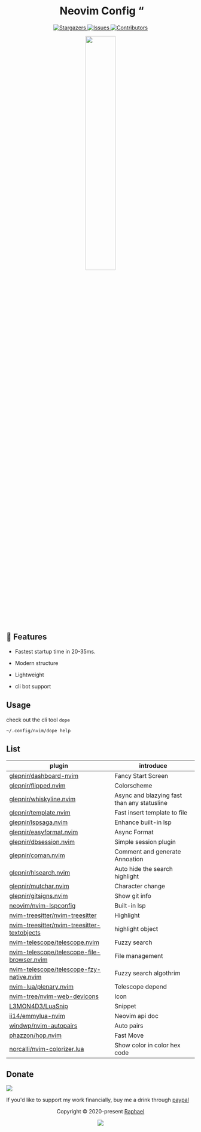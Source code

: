 <h1 align="center">
  <img
    src="https://raw.githubusercontent.com/catppuccin/catppuccin/main/assets/misc/transparent.png"
    height="30"
    width="0px"
  />
  Neovim Config
  <img
    src="https://raw.githubusercontent.com/catppuccin/catppuccin/main/assets/misc/transparent.png"
    height="30"
    width="0px"
  />“
</h1>

<p align="center">
  <a href="https://github.com/glepnir/nvim/stargazers">
    <img
      alt="Stargazers"
      src="https://img.shields.io/github/stars/glepnir/nvim?style=for-the-badge&logo=starship&color=c678dd&logoColor=d9e0ee&labelColor=282a36"
    />
  </a>
  <a href="https://github.com/glepnir/nvim/issues">
    <img
      alt="Issues"
      src="https://img.shields.io/github/issues/glepnir/nvim?style=for-the-badge&logo=gitbook&color=f0c062&logoColor=d9e0ee&labelColor=282a36"
    />
  </a>
  <a href="https://github.com/glepnir/nvim/contributors">
    <img
      alt="Contributors"
      src="https://img.shields.io/github/contributors/glepnir/nvim?style=for-the-badge&logo=opensourceinitiative&color=abcf84&logoColor=d9e0ee&labelColor=282a36"
    />
  </a>
</p>

<p align="center">
  <img src="https://user-images.githubusercontent.com/41671631/224962028-bceeedbd-e541-461a-b9b6-6a78398bcacc.png"
  height = "40%"
  widht = "40%"
  />
</p>

## 🎁 Features

- Fastest startup time in 20-35ms.

- Modern structure
  
- Lightweight

- cli bot support

## Usage

check out the cli tool `dope`

```
~/.config/nvim/dope help
```

## List

| plugin | introduce|
| --     |    --    |
| [glepnir/dashboard-nvim](https://github.com/glepnir/dashboard-nvim) |  Fancy Start Screen |
| [glepnir/flipped.nvim](https://github.com/glepnir/flipped.nvim)      | Colorscheme  |
| [glepnir/whiskyline.nvim](https://github.com/glepnir/whiskyline.nvim) | Async and blazying fast than any statusline |
| [glepnir/template.nvim](https://github.com/glepnir/template.nvim) |    Fast insert template to file|
| [glepnir/lspsaga.nvim](https://github.com/glepnir/lspsaga.nvim)  |     Enhance built-in lsp |
| [glepnir/easyformat.nvim](https://github.com/glepnir/easyformat.nvim) | Async Format |
| [glepnir/dbsession.nvim](https://github.com/glepnir/dbsession.nvim)|   Simple session plugin|
| [glepnir/coman.nvim](https://github.com/glepnir/coman.nvim)         |  Comment and generate Annoation |
| [glepnir/hlsearch.nvim](https://github.com/glepnir/hlsearch.nvim)   |  Auto hide the search highlight |
| [glepnir/mutchar.nvim](https://github.com/glepnir/muchar.nvim) |        Character change |
| [glepnir/gitsigns.nvim](https://github.com/glepnir/gitsigns.nvim) |    Show git info |
| [neovim/nvim-lspconfig](https://github.com/neovim/nvim-lspconfig) |    Built-in lsp |
| [nvim-treesitter/nvim-treesitter](https://github.com/nvim-treesitter/nvim-treesitter) |  Highlight
| [nvim-treesitter/nvim-treesitter-textobjects](https://github.com/nvim-treesitter/nvim-treesitter-textobjects)  | highlight object |
| [nvim-telescope/telescope.nvim](https://github.com/nvim-telescope/telescope.nvim) |  Fuzzy search |
| [nvim-telescope/telescope-file-browser.nvim](https://github.com/nvim-telescope/telescope-file-browser.nvim) |  File management |
| [nvim-telescope/telescope-fzy-native.nvim](https://github.com/nvim-telescope/telescope-fzy-native.nvim)  | Fuzzy search algothrim |
| [nvim-lua/plenary.nvim](https://github.com/nvim-lua/plenary.nvim) |      Telescope depend|
| [nvim-tree/nvim-web-devicons](https://github.com/nvim-tree/nvim-web-devicons) |  Icon |
| [L3MON4D3/LuaSnip](https;//github.com/L3MON4D3/LuaSnip)        |      Snippet |
| [ii14/emmylua-nvim](https://github.com/ii14/emmylua-nvim)        | Neovim api doc|
| [windwp/nvim-autopairs](https://github.com/windwp/nvim-autopairs) |    Auto pairs|
| [phazzon/hop.nvim](https://github.com/phazzon/hop.nvim)   |         Fast Move |
| [norcalli/nvim-colorizer.lua](https://github.com/norcalli/nvim-colorizer.lua) | Show color in color hex code|

## Donate
[![](https://img.shields.io/badge/PayPal-00457C?style=for-the-badge&logo=paypal&logoColor=white)](https://paypal.me/bobbyhub)

If you'd like to support my work financially, buy me a drink through [paypal](https://paypal.me/bobbyhub)

<p align="center">
  Copyright &copy; 2020-present
  <a href="https://github.com/glepnir" target="_blank">Raphael</a>
</p>
<p align="center">
  <a href="https://github.com/glepnir/nvim/blob/master/LICENSE"
    ><img
      src="https://img.shields.io/static/v1.svg?style=for-the-badge&label=License&message=MIT&logoColor=d9e0ee&colorA=282a36&colorB=c678dd"
  /></a>
</p>
